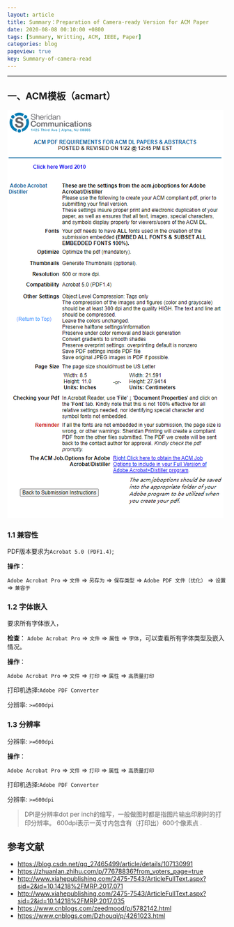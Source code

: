 ```yaml
---
layout: article
title: Summary：Preparation of Camera-ready Version for ACM Paper
date: 2020-08-08 00:10:00 +0800
tags: [Summary, Writting, ACM, IEEE, Paper]
categories: blog
pageview: true
key: Summary-of-camera-read
---
```


------

## 一、ACM模板（acmart）

![image-20200808124336409](https://raw.githubusercontent.com/jjzhou012/image/master/blogImg20200808124336.png)

### 1.1 兼容性

PDF版本要求为`Acrobat 5.0 (PDF1.4)`;

**操作**：

`Adobe Acrobat Pro` ⇒ `文件` ⇒ `另存为` ⇒ `保存类型` ⇒ `Adobe PDF 文件（优化）`  ⇒ `设置`  ⇒ `兼容于 ` 



### 1.2 字体嵌入

要求所有字体嵌入，

**检查**：
`Adobe Acrobat Pro` ⇒ `文件` ⇒ `属性` ⇒ `字体`，可以查看所有字体类型及嵌入情况。

**操作**：

`Adobe Acrobat Pro` ⇒ `文件` ⇒ `打印` ⇒ `属性` ⇒ `高质量打印`

打印机选择:`Adobe PDF Converter`

分辨率: `>=600dpi`



### 1.3 分辨率

分辨率: `>=600dpi`

**操作**：

`Adobe Acrobat Pro` ⇒ `文件` ⇒ `打印` ⇒ `属性` ⇒ `高质量打印`

打印机选择:`Adobe PDF Converter`

分辨率: `>=600dpi`

> DPI是分辨率dot per inch的缩写，一般做图时都是指图片输出印刷时的打印分辨率。
> 600dpi表示一英寸内包含有（打印出）600个像素点 .





## 参考文献

- https://blog.csdn.net/qq_27465499/article/details/107130991
- https://zhuanlan.zhihu.com/p/77678836?from_voters_page=true
- http://www.xiahepublishing.com/2475-7543/ArticleFullText.aspx?sid=2&id=10.14218%2FMRP.2017.071
- http://www.xiahepublishing.com/2475-7543/ArticleFullText.aspx?sid=2&id=10.14218%2FMRP.2017.035
- https://www.cnblogs.com/zeedmood/p/5782142.html
- https://www.cnblogs.com/Dzhouqi/p/4261023.html

